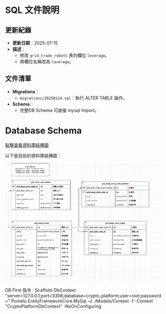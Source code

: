 # SQL 文件說明

## 更新紀錄
- **更新日期**：2025-01-15
- **描述**：
  - 修改 `grid_trade_robots` 表的欄位 `leverage`。
  - 將欄位名稱改為 `laverage`。


## 文件清單
- **Migrations**：
  - `migrations/20250114.sql`：執行 ALTER TABLE 操作。
- **Schema**：
  - 完整DB Schema 可直接 mysql Import。


# Database Schema

[點擊查看資料庫結構圖](https://drive.google.com/file/d/1LHCKwMRXESlKlj9vBS7O2z9XtvmNZpa9/view?usp=sharing)

以下是目前的資料庫結構圖：

![Database Schema](schema.png)

DB First 指令 :
Scaffold-DbContext "server=127.0.0.1;port=3306;database=crypto_platform;user=root;password=" Pomelo.EntityFrameworkCore.MySql -o ./Models/Context -f -Context "CryptoPlatformDbContext" -NoOnConfiguring